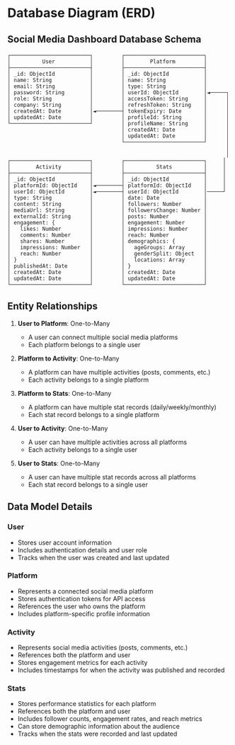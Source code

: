 # Database Diagram (ERD)

## Social Media Dashboard Database Schema

```
┌─────────────────────────┐         ┌─────────────────────────┐
│          User           │         │        Platform         │
├─────────────────────────┤         ├─────────────────────────┤
│ _id: ObjectId           │         │ _id: ObjectId           │
│ name: String            │         │ name: String            │
│ email: String           │         │ type: String            │
│ password: String        │         │ userId: ObjectId        │◄─────┐
│ role: String            │         │ accessToken: String     │      │
│ company: String         │         │ refreshToken: String    │      │
│ createdAt: Date         │◄────────┤ tokenExpiry: Date       │      │
│ updatedAt: Date         │         │ profileId: String       │      │
└─────────────────────────┘         │ profileName: String     │      │
                                    │ createdAt: Date         │      │
                                    │ updatedAt: Date         │      │
                                    └─────────────────────────┘      │
                                                                     │
                                                                     │
┌─────────────────────────┐         ┌─────────────────────────┐     │
│        Activity         │         │          Stats          │     │
├─────────────────────────┤         ├─────────────────────────┤     │
│ _id: ObjectId           │         │ _id: ObjectId           │     │
│ platformId: ObjectId    │◄────────┤ platformId: ObjectId    │     │
│ userId: ObjectId        │◄────────┤ userId: ObjectId        │─────┘
│ type: String            │         │ date: Date              │
│ content: String         │         │ followers: Number       │
│ mediaUrl: String        │         │ followersChange: Number │
│ externalId: String      │         │ posts: Number           │
│ engagement: {           │         │ engagement: Number      │
│   likes: Number         │         │ impressions: Number     │
│   comments: Number      │         │ reach: Number           │
│   shares: Number        │         │ demographics: {         │
│   impressions: Number   │         │   ageGroups: Array      │
│   reach: Number         │         │   genderSplit: Object   │
│ }                       │         │   locations: Array      │
│ publishedAt: Date       │         │ }                       │
│ createdAt: Date         │         │ createdAt: Date         │
│ updatedAt: Date         │         │ updatedAt: Date         │
└─────────────────────────┘         └─────────────────────────┘
```

## Entity Relationships

1. **User to Platform**: One-to-Many
   - A user can connect multiple social media platforms
   - Each platform belongs to a single user

2. **Platform to Activity**: One-to-Many
   - A platform can have multiple activities (posts, comments, etc.)
   - Each activity belongs to a single platform

3. **Platform to Stats**: One-to-Many
   - A platform can have multiple stat records (daily/weekly/monthly)
   - Each stat record belongs to a single platform

4. **User to Activity**: One-to-Many
   - A user can have multiple activities across all platforms
   - Each activity belongs to a single user

5. **User to Stats**: One-to-Many
   - A user can have multiple stat records across all platforms
   - Each stat record belongs to a single user

## Data Model Details

### User
- Stores user account information
- Includes authentication details and user role
- Tracks when the user was created and last updated

### Platform
- Represents a connected social media platform
- Stores authentication tokens for API access
- References the user who owns the platform
- Includes platform-specific profile information

### Activity
- Represents social media activities (posts, comments, etc.)
- References both the platform and user
- Stores engagement metrics for each activity
- Includes timestamps for when the activity was published and recorded

### Stats
- Stores performance statistics for each platform
- References both the platform and user
- Includes follower counts, engagement rates, and reach metrics
- Can store demographic information about the audience
- Tracks when the stats were recorded and last updated
